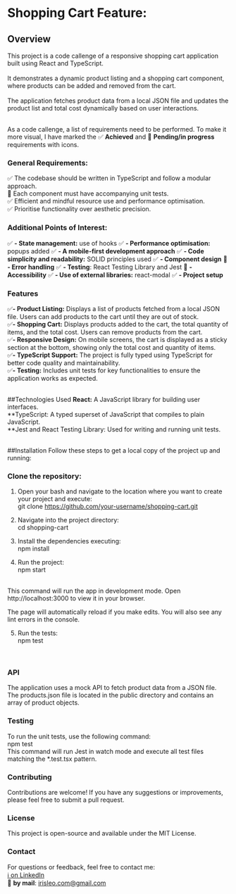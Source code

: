 # Shopping Cart Feature:
## Overview
This project is a code callenge of a responsive shopping cart application built using React and TypeScript.<br>  
It demonstrates a dynamic product listing and a shopping cart component, where products can be added and removed from the cart.<br>  
The application fetches product data from a local JSON file and updates the product list and total cost dynamically based on user interactions.<br> <br>

As a code callenge, a list of requirements need to be performed. To make it more visual, I have marked the ✅ **Achieved** and 🔨 **Pending/in progress** requirements with icons.

### **General Requirements:**

✅ The codebase should be written in TypeScript and follow a modular approach.<br> 
🔨 Each component must have accompanying unit tests.<br> 
✅ Efficient and mindful resource use and performance optimisation.<br> 
✅ Prioritise functionality over aesthetic precision.<br> 

### **Additional Points of Interest:**

✅ **- State management:** use of hooks
✅ **- Performance optimisation:** popups added
✅ **- A mobile-first development approach**
✅ **- Code simplicity and readability:** SOLID principles used
✅ **- Component design**
🔨 **- Error handling**
✅ **- Testing**: React Testing Library and Jest
🔨 **- Accessibility**
✅ **- Use of external libraries:** react-modal
✅ **- Project setup**

### Features
✅**- Product Listing:** Displays a list of products fetched from a local JSON file. Users can add products to the cart until they are out of stock.<br> 
✅**- Shopping Cart:** Displays products added to the cart, the total quantity of items, and the total cost. Users can remove products from the cart.<br> 
✅**- Responsive Design:** On mobile screens, the cart is displayed as a sticky section at the bottom, showing only the total cost and quantity of items.<br> 
✅**- TypeScript Support:** The project is fully typed using TypeScript for better code quality and maintainability.<br> 
✅**- Testing:** Includes unit tests for key functionalities to ensure the application works as expected.<br> <br> 

##Technologies Used
**React:** A JavaScript library for building user interfaces.<br> 
**TypeScript: A typed superset of JavaScript that compiles to plain JavaScript.<br> 
**Jest and React Testing Library: Used for writing and running unit tests.<br> <br> 

##Installation
Follow these steps to get a local copy of the project up and running:

### Clone the repository:

1. Open your bash and navigate to the location where you want to create your project and execute:<br> 
git clone https://github.com/your-username/shopping-cart.git

2. Navigate into the project directory:<br> 
cd shopping-cart

3. Install the dependencies executing:<br> 
npm install

4. Run the project:<br> 
npm start
<br> 
This command will run the app in development mode. Open http://localhost:3000 to view it in your browser.<br> 

The page will automatically reload if you make edits. You will also see any lint errors in the console.

5. Run the tests:<br> 
npm test
<br> 


### API
The application uses a mock API to fetch product data from a JSON file. The products.json file is located in the public directory and contains an array of product objects.

### Testing
To run the unit tests, use the following command:<br> 
npm test<br> 
This command will run Jest in watch mode and execute all test files matching the *.test.tsx pattern.

### Contributing
Contributions are welcome! If you have any suggestions or improvements, please feel free to submit a pull request.

### License
This project is open-source and available under the MIT License.

### Contact
For questions or feedback, feel free to contact me:<br>
[ ℹ️ on LinkedIn](https://www.linkedin.com/in/irisleo/)<br>
📧 **by mail**: [  irisleo.com@gmail.com](mailto:irisleo.com@egmail.com)
